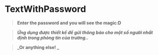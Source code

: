 # TextWithPassword
> **Enter the password and you will see the magic:D**

> **_Ứng dụng được thiết kế để gửi thông báo cho một số người nhất định trong phòng tin của trường.._**

> **_Or anything else! _**

